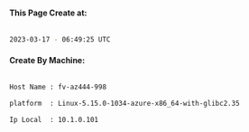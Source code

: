 
   
#### This Page Create at:

```bash

2023-03-17 - 06:49:25 UTC

```

#### Create By Machine:

```bash

Host Name : fv-az444-998

platform  : Linux-5.15.0-1034-azure-x86_64-with-glibc2.35

Ip Local  : 10.1.0.101

```

